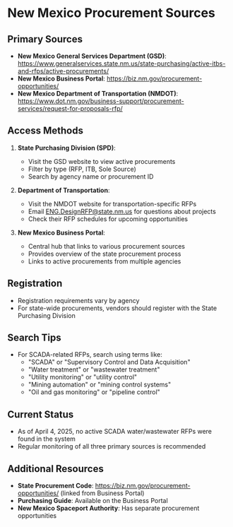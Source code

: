 # New Mexico Procurement Sources

## Primary Sources
- **New Mexico General Services Department (GSD)**: https://www.generalservices.state.nm.us/state-purchasing/active-itbs-and-rfps/active-procurements/
- **New Mexico Business Portal**: https://biz.nm.gov/procurement-opportunities/
- **New Mexico Department of Transportation (NMDOT)**: https://www.dot.nm.gov/business-support/procurement-services/request-for-proposals-rfp/

## Access Methods
1. **State Purchasing Division (SPD)**: 
   - Visit the GSD website to view active procurements
   - Filter by type (RFP, ITB, Sole Source)
   - Search by agency name or procurement ID

2. **Department of Transportation**:
   - Visit the NMDOT website for transportation-specific RFPs
   - Email ENG.DesignRFP@state.nm.us for questions about projects
   - Check their RFP schedules for upcoming opportunities

3. **New Mexico Business Portal**:
   - Central hub that links to various procurement sources
   - Provides overview of the state procurement process
   - Links to active procurements from multiple agencies

## Registration
- Registration requirements vary by agency
- For state-wide procurements, vendors should register with the State Purchasing Division

## Search Tips
- For SCADA-related RFPs, search using terms like:
  - "SCADA" or "Supervisory Control and Data Acquisition"
  - "Water treatment" or "wastewater treatment"
  - "Utility monitoring" or "utility control"
  - "Mining automation" or "mining control systems"
  - "Oil and gas monitoring" or "pipeline control"

## Current Status
- As of April 4, 2025, no active SCADA water/wastewater RFPs were found in the system
- Regular monitoring of all three primary sources is recommended

## Additional Resources
- **State Procurement Code**: https://biz.nm.gov/procurement-opportunities/ (linked from Business Portal)
- **Purchasing Guide**: Available on the Business Portal
- **New Mexico Spaceport Authority**: Has separate procurement opportunities
